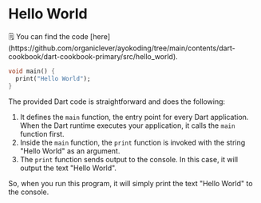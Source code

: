 # Hello World

<aside>
🗒️ You can find the code [here](https://github.com/organiclever/ayokoding/tree/main/contents/dart-cookbook/dart-cookbook-primary/src/hello_world).

</aside>

```dart
void main() {
  print("Hello World");
}
```

The provided Dart code is straightforward and does the following:

1. It defines the `main` function, the entry point for every Dart application. When the Dart runtime executes your application, it calls the `main` function first.
2. Inside the `main` function, the `print` function is invoked with the string "Hello World" as an argument.
3. The `print` function sends output to the console. In this case, it will output the text "Hello World".

So, when you run this program, it will simply print the text "Hello World" to the console.
